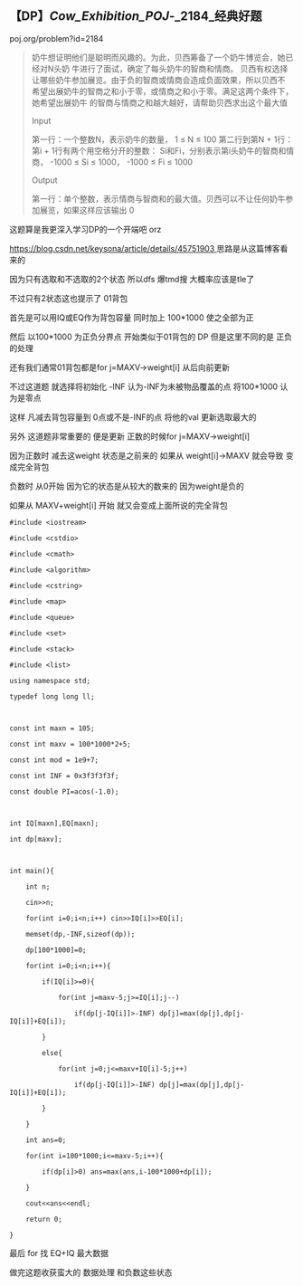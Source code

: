 ## 【DP】_Cow_Exhibition_POJ_-_2184_经典好题

poj.org/problem?id=2184

> 奶牛想证明他们是聪明而风趣的。为此，贝西筹备了一个奶牛博览会，她已经对N头奶 牛进行了面试，确定了每头奶牛的智商和情商。
> 贝西有权选择让哪些奶牛参加展览。由于负的智商或情商会造成负面效果，所以贝西不
> 希望出展奶牛的智商之和小于零，或情商之和小于零。满足这两个条件下，她希望出展奶牛 的智商与情商之和越大越好，请帮助贝西求出这个最大值
>
> Input
>
> 第一行：一个整数N，表示奶牛的数量， 1 ≤ N ≤ 100 第二行到第N + 1行：第i + 1行有两个用空格分开的整数：
> Si和Fi，分别表示第i头奶牛的智商和情商， -1000 ≤ Si ≤ 1000， -1000 ≤ Fi ≤ 1000
>
> Output
>
> 第一行：单个整数，表示情商与智商和的最大值。贝西可以不让任何奶牛参加展览，如果这样应该输出 0

这题算是我更深入学习DP的一个开端吧 orz

<https://blog.csdn.net/keysona/article/details/45751903>[
](https://blog.csdn.net/keysona/article/details/45751903)思路是从这篇博客看来的

因为只有选取和不选取的2个状态 所以dfs 爆tmd搜 大概率应该是tle了

不过只有2状态这也提示了 01背包

首先是可以用IQ或EQ作为背包容量 同时加上 100*1000 使之全部为正

然后 以100*1000 为正负分界点 开始类似于01背包的 DP 但是这里不同的是 正负的处理

还有我们通常01背包都是for j=MAXV->weight[i] 从后向前更新

不过这道题 就选择将初始化 -INF 认为-INF为未被物品覆盖的点 将100*1000 认为是零点

这样 凡减去背包容量到 0点或不是-INF的点 将他的val 更新选取最大的

另外 这道题非常重要的 便是更新 正数的时候for j=MAXV->weight[i]

因为正数时 减去这weight 状态是之前来的 如果从 weight[i]->MAXV 就会导致 变成完全背包

负数时 从0开始 因为它的状态是从较大的数来的 因为weight是负的

如果从 MAXV+weight[i] 开始 就又会变成上面所说的完全背包

    
    
    #include <iostream>
    #include <cstdio>
    #include <cmath>
    #include <algorithm>
    #include <cstring>
    #include <map>
    #include <queue>
    #include <set>
    #include <stack>
    #include <list> 
    using namespace std;
    typedef long long ll;
    
    const int maxn = 105;
    const int maxv = 100*1000*2+5;
    const int mod = 1e9+7;
    const int INF = 0x3f3f3f3f;
    const double PI=acos(-1.0);
    
    int IQ[maxn],EQ[maxn]; 
    int dp[maxv];
    
    int main(){
    	int n;
    	cin>>n;
    	for(int i=0;i<n;i++) cin>>IQ[i]>>EQ[i];
    	memset(dp,-INF,sizeof(dp));
    	dp[100*1000]=0;
    	for(int i=0;i<n;i++){
    		if(IQ[i]>=0){
    			for(int j=maxv-5;j>=IQ[i];j--)
    				if(dp[j-IQ[i]]>-INF) dp[j]=max(dp[j],dp[j-IQ[i]]+EQ[i]);
    		}
    		else{
    			for(int j=0;j<=maxv+IQ[i]-5;j++)
    				if(dp[j-IQ[i]]>-INF) dp[j]=max(dp[j],dp[j-IQ[i]]+EQ[i]);
    		}
    	}
    	int ans=0;
    	for(int i=100*1000;i<=maxv-5;i++){
    		if(dp[i]>0) ans=max(ans,i-100*1000+dp[i]); 
    	} 
    	cout<<ans<<endl;
    	return 0;
    } 

最后 for 找 EQ+IQ 最大数据

做完这题收获蛮大的 数据处理 和负数这些状态

